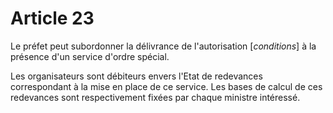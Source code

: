 # Article 23

Le préfet peut subordonner la délivrance de l'autorisation [*conditions*] à la présence d'un service d'ordre spécial.

Les organisateurs sont débiteurs envers l'Etat de redevances correspondant à la mise en place de ce service. Les bases de calcul de ces redevances sont respectivement fixées par chaque ministre intéressé.
